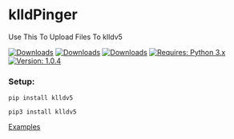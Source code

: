 # klldPinger
Use This To Upload Files To klldv5

[![Downloads](https://pepy.tech/badge/klldv5)](https://pepy.tech/project/klldv5)
[![Downloads](https://pepy.tech/badge/klldv5/week)](https://pepy.tech/project/klldv5)
[![Downloads](https://pepy.tech/badge/klldv5/month)](https://pepy.tech/project/klldv5)
[![Requires: Python 3.x](https://img.shields.io/pypi/pyversions/klldPinger.svg)](https://pypi.org/project/klldv5/)
[![Version: 1.0.4](https://img.shields.io/pypi/v/klldv5.svg)](https://pypi.org/project/klldv5/)

### Setup:
``pip install klldv5``

``pip3 install klldv5``

[Examples](https://github.com/klldme/klldv5/tree/main/Examples "github.com/klldme/klldv5/tree/main/Examples")

